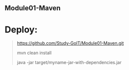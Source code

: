 ## Module01-Maven

# Deploy:

> https://github.com/Study-GoIT/Module01-Maven.git
> 
> mvn clean install
> 
>  java -jar target/myname-jar-with-dependencies.jar
